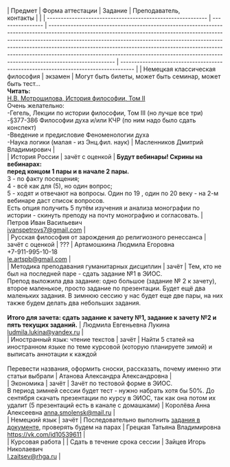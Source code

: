 
| Предмет                                                    | Форма аттестации | Задание                                                                                                                                                                                                                                                                                                                                                                                                                        | Преподаватель,<br>контакты                                                          |     |
| ---------------------------------------------------------- | ---------------- | ------------------------------------------------------------------------------------------------------------------------------------------------------------------------------------------------------------------------------------------------------------------------------------------------------------------------------------------------------------------------------------------------------------------------------ | ----------------------------------------------------------------------------------- | 
| Немецкая классическая философия                            | экзамен          | Могут быть билеты, может быть семинар, может быть тест...<br>**Читать:** <br> [Н.В. Мотрошилова, История философии, Том II](https://vk.com/wall-79876841_1905)<br>Очень желательно: <br> -Гегель, Лекции по истории философии, Том III (но лучше все три)<br> -§377-386 Философии духа и/или КЧР (по ним надо было сдать конспект)<br> -Введение и предисловие Феноменологии духа<br> -Наука логики (малая - из Энц.фил. наук) | Масленников Дмитрий Владимирович                                                    |    
| История России                                             | зачёт с оценкой  | **Будут вебинары! Скрины на вебинарах: <br>перед концом 1 пары и в начале 2 пары.** <br>3 - по факту посещения;<br>4 - всё как для (5), но один вопрос;<br>5 - ходят и отвечают на вопросы. Один по 19 , один по 20 веку - на 2-м вебинаре даст список вопросов.<br>Есть опция получить 5 путём изучения и анализа монографии по истории - скинуть преподу на почту монографию и согласовать.                                   | Петров Иван Васильевич<br>[ivanspetrovs7@gmail.com](mailto:ivanspetrovs7@gmail.com) |   
| Русская философия от зарождения до религиозного ренессанса | зачёт с оценкой  | ???                                                                                                                                                                                                                                                                                                                                                                                                                            | Артамошкина Людмила Егоровна<br>+7-911-995-10-18<br>le.artspb@gmail.com             |   
| Методика преподавания гуманитарных дисциплин               | зачёт            | Тем, кто не был на последней паре - сдать задание №1 в ЭИОС.<br>Препод выложила два задание: одно большое (задание № 2 к зачету), второе маленькое, просто задание по презентации. Будет ещё два маленьких задания. В зимнюю сессию у нас будет еще две пары, на них также будем делать два небольших задания.<br> <br>**Итого для зачета: сдать задание к зачету №1, задание к зачету №2 и пять текущих заданий.**            | Людмила Евгеньевна Лукина <br>ludmila.lukina@yandex.ru                              |   
| Иностранный язык: чтение текстов                           | зачёт            | Найти 5 статей на иностранном языке по теме курсовой (которую планируете зимой) и выписать аннотации к каждой<br><br>Перевести названия, оформить сноски, рассказать, почему именно эти статьи выбрали                                                                                                                                                                                                                        | Атанова Александра Александровна                                                    |  
| Экономика                                                  | зачёт            | Зачёт по тестовой форме в ЭИОС.<br>В период зимней сессии будет тест - нужно набрать хотя бы 50%. До сентября скачать презентации по курсу в ЭИОС, так как она потом их удалит (5 презентаций есть в канале с домашками)                                                                                                                                                                                                       | Королёва Анна Алексеевна anna.smolensk@mail.ru                                      |   
| Немецкий язык                                              | зачёт            | Последовательно выполнить [задания в документе](https://github.com/elikla/FIS223/blob/63b9dd3c40c9b5b18319c558cb6b4532c6d97279/%D0%9D%D0%B5%D0%BC%D0%B5%D1%86%D0%BA%D0%B8%D0%B9%20%D0%BA%20%D0%B7%D0%B8%D0%BC%D0%B5.docx), проверять будем на парах                                                                                                                                                                                                                                                                                                                                                                                                                            | Грецкая Татьяна Владимировна<br>https://vk.com/id10539611                           |     
| Курсовая работа                                            |                  | Сдать в течение срока сессии                                                                                                                                                                                                                                                                                                                                                                                                   | Зайцев Игорь Николаевич<br>[I.zaitsev@rhga.ru](mailto:I.zaitsev@rhga.ru)            |     
